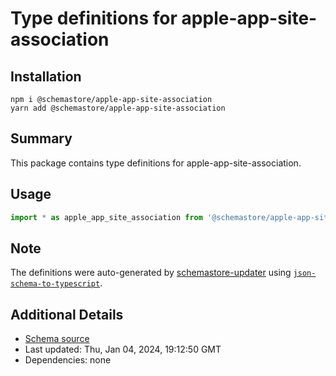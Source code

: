 # Type definitions for apple-app-site-association

## Installation

```
npm i @schemastore/apple-app-site-association
yarn add @schemastore/apple-app-site-association
```

## Summary

This package contains type definitions for apple-app-site-association.

## Usage

```ts
import * as apple_app_site_association from '@schemastore/apple-app-site-association';
```

## Note

The definitions were auto-generated by [schemastore-updater](https://github.com/ffflorian/schemastore-updater) using [`json-schema-to-typescript`](https://www.npmjs.com/package/json-schema-to-typescript).

## Additional Details

* [Schema source](https://github.com/SchemaStore/schemastore/tree/master/src/schemas/json/apple-app-site-association)
* Last updated: Thu, Jan 04, 2024, 19:12:50 GMT
* Dependencies: none
